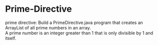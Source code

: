 # Prime-Directive
prime directive: Build a PrimeDirective.java program that creates an ArrayList of all prime numbers in an array.\
A prime number is an integer greater than 1 that is only divisible by 1 and itself.
